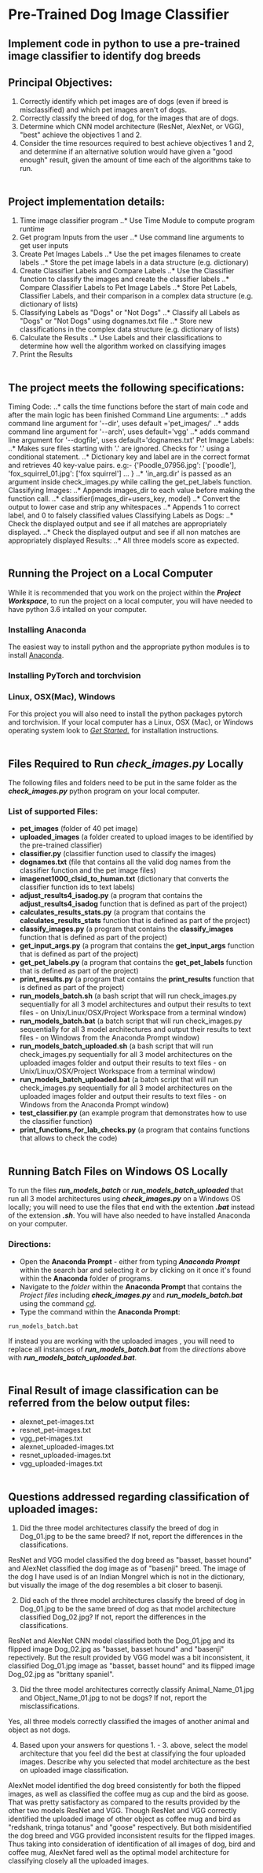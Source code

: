 # Pre-Trained Dog Image Classifier
Implement code in python to use a pre-trained image classifier to identify dog breeds
------------------------------------------------------------------------------------------

## Principal Objectives:
1. Correctly identify which pet images are of dogs (even if breed is misclassified) and which pet images aren't of dogs.
2. Correctly classify the breed of dog, for the images that are of dogs.
3. Determine which CNN model architecture (ResNet, AlexNet, or VGG), "best" achieve the objectives 1 and 2.
4. Consider the time resources required to best achieve objectives 1 and 2, and determine if an alternative solution would have given a "good enough" result, given the amount of time each of the algorithms take to run.
&nbsp;  
&nbsp;

## Project implementation details:
1. Time image classifier program
..* Use Time Module to compute program runtime
2. Get program Inputs from the user
..* Use command line arguments to get user inputs
3. Create Pet Images Labels
..* Use the pet images filenames to create labels
..* Store the pet image labels in a data structure (e.g. dictionary)
4. Create Classifier Labels and Compare Labels
..* Use the Classifier function to classify the images and create the classifier labels
..* Compare Classifier Labels to Pet Image Labels
..* Store Pet Labels, Classifier Labels, and their comparison in a complex data structure (e.g. dictionary of lists)
5. Classifying Labels as "Dogs" or "Not Dogs"
..* Classify all Labels as "Dogs" or "Not Dogs" using dognames.txt file
..* Store new classifications in the complex data structure (e.g. dictionary of lists)
6. Calculate the Results
..* Use Labels and their classifications to determine how well the algorithm worked on 	   classifying images
7. Print the Results
&nbsp;  
&nbsp;

## The project meets the following specifications:
Timing Code:
..* calls the time functions before the start of main code and after the main logic has been finished
Command Line arguments:
..* adds command line argument for '--dir', uses default ='pet_images/'
..* adds command line argument for '--arch', uses default='vgg'
..* adds command line argument for '--dogfile', uses default='dognames.txt'
Pet Image Labels:
..* Makes sure files starting with '.' are ignored. Checks for '.' using a conditional statement.
..* Dictionary key and label are in the correct format and retrieves 40 key-value pairs.
e.g:- {'Poodle_07956.jpg': ['poodle'], 'fox_squirrel_01.jpg': ['fox squirrel'] ... }
..* 'in_arg.dir' is passed as an argument inside check_images.py while calling the get_pet_labels function.
Classifying Images:
..* Appends images_dir to each value before making the function call.
..* classifier(images_dir+users_key, model)
..* Convert the output to lower case and strip any whitespaces
..* Appends 1 to correct label, and 0 to falsely classified values
Classifying Labels as Dogs:
..* Check the displayed output and see if all matches are appropriately displayed.
..* Check the displayed output and see if all non matches are appropriately displayed
Results:
..* All three models score as expected.
&nbsp;  
&nbsp;

## Running the Project on a Local Computer
While it is recommended that you work on the project within the **_Project Workspace_**, to run the project on a local computer, you will have needed to have python 3.6 intalled on your computer. 
### Installing Anaconda 
The easiest way to install python and the appropriate python modules is to install [Anaconda](https://www.anaconda.com/download).
### Installing PyTorch and torchvision
### Linux, OSX(Mac), Windows
For this project you will also need to install the python packages pytorch and torchvision.  If your local computer has a Linux, OSX (Mac), or Windows operating system look to [*Get Started.*](http://pytorch.org/) for installation instructions. 
&nbsp;     
&nbsp;    
   
## Files Required to Run **_check_images.py_** Locally
The following files and folders need to be put in the same folder as the **_check_images.py_** python program on your local computer.
### List of supported Files:
* **pet_images**  (folder of 40 pet image)
* **uploaded_images** (a folder created to upload images to be identified by the pre-trained classifier)
* **classifier.py** (classifier function used to classify the images)
* **dognames.txt** (file that contains all the valid dog names from the classifier function and the pet image files)
* **imagenet1000_clsid_to_human.txt** (dictionary that converts the classifier function ids to text labels)
* **adjust_results4_isadog.py** (a program that contains the **adjust_results4_isadog** function that is defined as part of the project)
* **calculates_results_stats.py** (a program that contains the **calculates_results_stats** function that is defined as part of the project)
* **classify_images.py** (a program that contains the **classify_images** function that is defined as part of the project)
* **get_input_args.py** (a program that contains the **get_input_args** function that is defined as part of the project)
* **get_pet_labels.py** (a program that contains the **get_pet_labels** function that is defined as part of the project)
* **print_results.py** (a program that contains the **print_results** function that is defined as part of the project)
* **run_models_batch.sh** (a bash script that will run check_images.py sequentially for all 3 model architectures and output their results to text files - on Unix/Linux/OSX/Project Workspace from a terminal window)
* **run_models_batch.bat** (a batch script that will run check_images.py sequentially for all 3 model architectures and output their results to text files - on Windows from the Anaconda Prompt window)
* **run_models_batch_uploaded.sh** (a bash script that will run check_images.py sequentially for all 3 model architectures  on the uploaded images folder and output their results to text files - on Unix/Linux/OSX/Project Workspace from a terminal window)
* **run_models_batch_uploaded.bat** (a batch script that will run check_images.py sequentially for all 3 model architectures on the uploaded images folder and output their results to text files - on Windows from the Anaconda Prompt window)
* **test_classifier.py** (an example program that demonstrates how to use the classifier function)
* **print_functions_for_lab_checks.py** (a program that contains functions that allows to check the code)
&nbsp;  
&nbsp;

## Running Batch Files on Windows OS Locally
To run the files **_run_models_batch_** or **_run_models_batch_uploaded_** that run all 3 model architectures using **_check_images.py_** on a Windows OS locally; you will need to use the files that end with the extention **_.bat_** instead of the extension **_.sh_**.  You will have also needed to have installed Anaconda on your computer.
### Directions:
* Open the **Anaconda Prompt** - either from typing **_Anaconda Prompt_** within the search bar and selecting it _or_ by clicking on it once it's found within the **Anaconda** folder of programs.
* Navigate to the _folder_ within the **Anaconda Prompt** that contains the _Project files_ including **_check_images.py_** and **_run_models_batch.bat_** using the command [_cd_](https://en.wikipedia.org/wiki/Cd_(command)).
* Type the command within the **Anaconda Prompt**:
```terminal
run_models_batch.bat
```
If instead you are working with the uploaded images , you will need to replace all instances of **_run_models_batch.bat_** from the _directions_ above with **_run_models_batch_uploaded.bat_**.
&nbsp;     
&nbsp;         

## Final Result of image classification can be referred from the below output files:
* alexnet_pet-images.txt
* resnet_pet-images.txt
* vgg_pet-images.txt
* alexnet_uploaded-images.txt
* resnet_uploaded-images.txt
* vgg_uploaded-images.txt
&nbsp;  
&nbsp;

## Questions addressed regarding classification of uploaded images:
1. Did the three model architectures classify the breed of dog in Dog_01.jpg to be the same breed? If not, report the differences in the classifications.
 
ResNet and VGG model classified the dog breed as "basset, basset hound" and AlexNet 
classified the dog image as of "basenji" breed. The image of the dog I have used is of an Indian Mongrel which is not in the dictionary, but visually the image of the dog resembles a bit closer to basenji.

2. Did each of the three model architectures classify the breed of dog in Dog_01.jpg to be the same breed of dog as that model architecture classified Dog_02.jpg? If not, report the differences in the classifications.

ResNet and AlexNet CNN model classified both the Dog_01.jpg and its flipped image Dog_02.jpg as "basset, basset hound" and "basenji" repectively. But the result provided by VGG model was a bit inconsistent, it classified Dog_01.jpg image as "basset, basset hound" and its flipped image Dog_02.jpg as "brittany spaniel".

3. Did the three model architectures correctly classify Animal_Name_01.jpg and Object_Name_01.jpg to not be dogs? If not, report the misclassifications.

Yes, all three models correctly classified the images of another animal and object as not dogs.

4. Based upon your answers for questions 1. - 3. above, select the model architecture that you feel did the best at classifying the four uploaded images. Describe why you selected that model architecture as the best on uploaded image classification.

AlexNet model identified the dog breed consistently for both the flipped images, as well as classified the coffee mug as cup and the bird as goose. That was pretty satisfactory as compared to the results provided by the other two models ResNet and VGG.
Though ResNet and VGG correctly identified the uploaded image of other object as coffee mug and bird as "redshank, tringa totanus" and "goose" respectively. But both misidentified the dog breed and VGG provided inconsistent results for the flipped images.
Thus taking into consideration of identification of all images of dog, bird and coffee mug, AlexNet fared well as the optimal model architecture for classifying closely all the uploaded images.
&nbsp;  
&nbsp;

